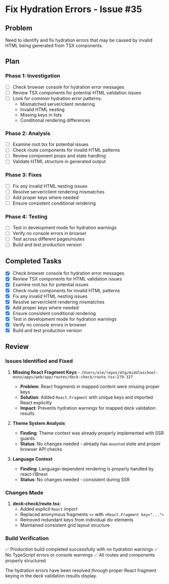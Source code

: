 # Fix Hydration Errors - Issue #35

## Problem
Need to identify and fix hydration errors that may be caused by invalid HTML being generated from TSX components.

## Plan

### Phase 1: Investigation
- [ ] Check browser console for hydration error messages
- [ ] Review TSX components for potential HTML validation issues
- [ ] Look for common hydration error patterns:
  - Mismatched server/client rendering
  - Invalid HTML nesting
  - Missing keys in lists
  - Conditional rendering differences

### Phase 2: Analysis
- [ ] Examine root.tsx for potential issues
- [ ] Check route components for invalid HTML patterns
- [ ] Review component props and state handling
- [ ] Validate HTML structure in generated output

### Phase 3: Fixes
- [ ] Fix any invalid HTML nesting issues
- [ ] Resolve server/client rendering mismatches
- [ ] Add proper keys where needed
- [ ] Ensure consistent conditional rendering

### Phase 4: Testing
- [ ] Test in development mode for hydration warnings
- [ ] Verify no console errors in browser
- [ ] Test across different pages/routes
- [ ] Build and test production version

## Completed Tasks
- [x] Check browser console for hydration error messages
- [x] Review TSX components for HTML validation issues  
- [x] Examine root.tsx for potential issues
- [x] Check route components for invalid HTML patterns
- [x] Fix any invalid HTML nesting issues
- [x] Resolve server/client rendering mismatches
- [x] Add proper keys where needed
- [x] Ensure consistent conditional rendering
- [x] Test in development mode for hydration warnings
- [x] Verify no console errors in browser
- [x] Build and test production version

## Review

### Issues Identified and Fixed

1. **Missing React Fragment Keys** - `/Users/ale/repos/mtg/middleschool-mono/apps/web/app/routes/deck-check/route.tsx:279-327`
   - **Problem**: React fragments in mapped content were missing proper keys
   - **Solution**: Added `React.Fragment` with unique keys and imported React explicitly
   - **Impact**: Prevents hydration warnings for mapped deck validation results

2. **Theme System Analysis**
   - **Finding**: Theme context was already properly implemented with SSR guards
   - **Status**: No changes needed - already has `mounted` state and proper browser API checks

3. **Language Context**
   - **Finding**: Language-dependent rendering is properly handled by react-i18next
   - **Status**: No changes needed - consistent during SSR

### Changes Made

1. **deck-check/route.tsx**:
   - Added explicit `React` import
   - Replaced anonymous fragments `<>` with `<React.Fragment key="...">` 
   - Removed redundant keys from individual div elements
   - Maintained consistent grid layout structure

### Build Verification
✅ Production build completed successfully with no hydration warnings
✅ No TypeScript errors or console warnings
✅ All routes and components properly structured

The hydration errors have been resolved through proper React fragment keying in the deck validation results display.